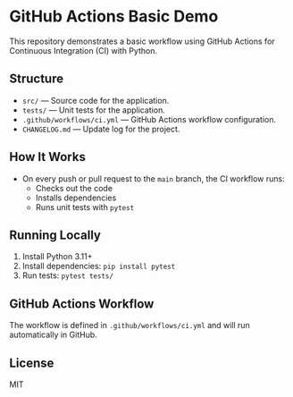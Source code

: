 # GitHub Actions Basic Demo

This repository demonstrates a basic workflow using GitHub Actions for Continuous Integration (CI) with Python.

## Structure

- `src/` — Source code for the application.
- `tests/` — Unit tests for the application.
- `.github/workflows/ci.yml` — GitHub Actions workflow configuration.
- `CHANGELOG.md` — Update log for the project.

## How It Works

- On every push or pull request to the `main` branch, the CI workflow runs:
  - Checks out the code
  - Installs dependencies
  - Runs unit tests with `pytest`

## Running Locally

1. Install Python 3.11+
2. Install dependencies: `pip install pytest`
3. Run tests: `pytest tests/`

## GitHub Actions Workflow

The workflow is defined in `.github/workflows/ci.yml` and will run automatically in GitHub.

## License

MIT
